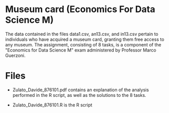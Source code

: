 # Museum card (Economics For Data Science M)
The data contained in the files data1.csv, an13.csv, and in13.csv pertain to individuals who have acquired a museum card, granting them free access to any museum.
The assignment, consisting of 8 tasks, is a component of the "Economics for Data Science M" exam administered by Professor Marco Guerzoni.

# Files
- Zulato_Davide_876101.pdf contains an explanation of the analysis performed in the R script, as well as the solutions to the 8 tasks.

- Zulato_Davide_876101.R is the R script

